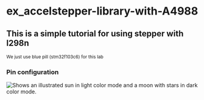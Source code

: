 # ex_accelstepper-library-with-A4988
## This is a simple tutorial for using stepper with l298n
<sub>We just use blue pill (stm32f103c6) for this lab </sub>
### Pin configuration


<picture>
  <source media="(prefers-color-scheme: light)" srcset="https://raw.githubusercontent.com/zeroboy0010/ex-accelStepper_with_L298N/master/Screenshot%20(23).png">
  <img alt="Shows an illustrated sun in light color mode and a moon with stars in dark color mode." src="https://raw.githubusercontent.com/zeroboy0010/ex-accelStepper_with_L298N/master/Screenshot%20(23).png">
</picture>

